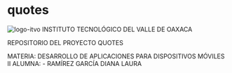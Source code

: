 # quotes
![logo-itvo](https://user-images.githubusercontent.com/98989631/162100576-1959f8e5-6ae6-4c7f-98e5-c86671de47b9.png)
INSTITUTO TECNOLÓGICO DEL VALLE DE OAXACA	

REPOSITORIO DEL PROYECTO QUOTES

MATERIA: DESARROLLO DE APLICACIONES PARA DISPOSITIVOS MÓVILES II
ALUMNA: - RAMÍREZ GARCÍA DIANA LAURA
